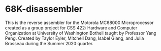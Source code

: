 # 68K-disassembler
This is the reverse assembler for the Motorola MC68000 Microprocessor created as a group project for CSS 422: Hardware and Computer Organization at University of Washington Bothell taught by Professor Yang Peng. Created by Taylor Eyler, Mitchell Dang, Isabel Giang, and Julia Brosseau during the Summer 2020 quarter. 

